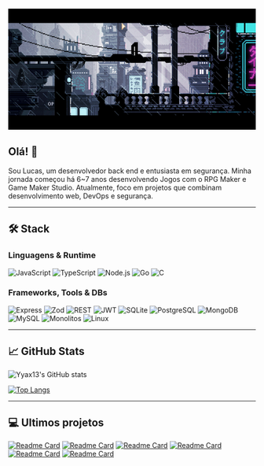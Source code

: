 ![Banner](https://raw.githubusercontent.com/Yyax13/Yyax13/refs/heads/main/banner.gif)

## Olá! 👋

Sou Lucas, um desenvolvedor back end e entusiasta em segurança. Minha jornada começou há 6~7 anos desenvolvendo Jogos com o RPG Maker e Game Maker Studio. Atualmente, foco em projetos que combinam desenvolvimento web, DevOps e segurança.

---

## 🛠️ Stack

### Linguagens & Runtime
![JavaScript](https://img.shields.io/badge/javascript-F7DF1E?style=for-the-badge&logo=javascript&logoColor=black)
![TypeScript](https://img.shields.io/badge/typescript-007ACC?style=for-the-badge&logo=typescript&logoColor=white)
![Node.js](https://img.shields.io/badge/node.js-339933?style=for-the-badge&logo=nodedotjs&logoColor=white)
![Go](https://img.shields.io/badge/go-00ADD8?style=for-the-badge&logo=go&logoColor=white)
![C](https://img.shields.io/badge/C-00599C?style=for-the-badge&logo=c&logoColor=white)

### Frameworks, Tools & DBs
![Express](https://img.shields.io/badge/express-000000?style=for-the-badge&logo=express&logoColor=white)
![Zod](https://img.shields.io/badge/zod-3E4E88?style=for-the-badge&logo=zod&logoColor=white)
![REST](https://img.shields.io/badge/REST-FF6F61?style=for-the-badge&logo=rest&logoColor=white)
![JWT](https://img.shields.io/badge/jwt-000000?style=for-the-badge&logo=jsonwebtokens&logoColor=white)
![SQLite](https://img.shields.io/badge/sqlite-003B57?style=for-the-badge&logo=sqlite&logoColor=white)
![PostgreSQL](https://img.shields.io/badge/postgresql-336791?style=for-the-badge&logo=postgresql&logoColor=white)
![MongoDB](https://img.shields.io/badge/mongodb-47A248?style=for-the-badge&logo=mongodb&logoColor=white)
![MySQL](https://img.shields.io/badge/mysql-4479A1?style=for-the-badge&logo=mysql&logoColor=white)
![Monolitos](https://img.shields.io/badge/Monolitos-6A5ACD?style=for-the-badge&logo=monolith&logoColor=white)
![Linux](https://img.shields.io/badge/Linux-000000?style=for-the-badge&logo=linux&logoColor=white)

---

## 📈 GitHub Stats

![Yyax13's GitHub stats](https://github-readme-stats.vercel.app/api?username=Yyax13&show_icons=true&theme=tokyonight&layout=compact)

[![Top Langs](https://github-readme-stats.vercel.app/api/top-langs/?username=Yyax13&layout=compact&count_weight=0&exclude_repo=nvim,Pentest,ricebyhowo,agrinho25,hoWoS,Yollor&hide=html,css,php,Makefile,shell,Powershell,nvmrc&theme=tokyonight)](https://github.com/anuraghazra/github-readme-stats)

---

## 💻 Ultimos projetos

[![Readme Card](https://github-readme-stats.vercel.app/api/pin/?username=Yyax13&repo=TheDarkMark&show_owner=true&theme=tokyonight)](https://github.com/Yyax13/TheDarkMark)
[![Readme Card](https://github-readme-stats.vercel.app/api/pin/?username=Yyax13&repo=proc_injection&show_owner=true&theme=tokyonight)](https://github.com/Yyax13/proc_injection)
[![Readme Card](https://github-readme-stats.vercel.app/api/pin/?username=Yyax13&repo=shellcode&show_owner=true&theme=tokyonight)](https://github.com/Yyax13/shellcode)
[![Readme Card](https://github-readme-stats.vercel.app/api/pin/?username=Yyax13&repo=hollowing&show_owner=true&theme=tokyonight)](https://github.com/Yyax13/hollowing)
[![Readme Card](https://github-readme-stats.vercel.app/api/pin/?username=Yyax13&repo=string_to_hex&show_owner=true&theme=tokyonight)](https://github.com/Yyax13/string_to_hex)
[![Readme Card](https://github-readme-stats.vercel.app/api/pin/?username=Yyax13&repo=.bin&show_owner=true&theme=tokyonight)](https://github.com/Yyax13/.bin)
